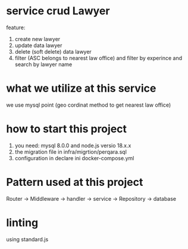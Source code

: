 # service crud Lawyer

feature:

1. create new lawyer
2. update data lawyer
3. delete (soft delete) data lawyer
4. filter (ASC belongs to nearest law office) and filter by experince and search by lawyer name

# what we utilize at this service

we use mysql point (geo cordinat method to get nearest law office)

# how to start this project

1. you need: mysql 8.0.0 and node.js versio 18.x.x
2. the migration file in infra/migrtion/perqara.sql
3. configuration in declare ini docker-compose.yml

# Pattern used at this project
Router -> Middleware -> handler -> service -> Repository -> database

# linting 
using standard.js